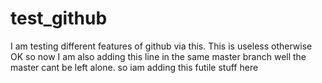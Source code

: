 
# test_github
I am testing different features of github via this. This is useless otherwise
OK so now I am also adding this line in the same master branch
well the master cant be left alone. so iam adding this futile stuff here
